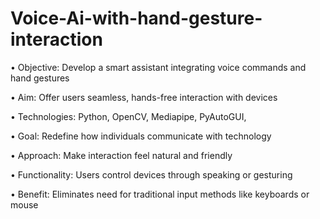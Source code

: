 # Voice-Ai-with-hand-gesture-interaction
 
• Objective: Develop a smart assistant integrating voice commands and hand gestures

• Aim: Offer users seamless, hands-free interaction with devices

• Technologies: Python, OpenCV, Mediapipe, PyAutoGUI, 

• Goal: Redefine how individuals communicate with technology

• Approach: Make interaction feel natural and friendly

• Functionality: Users control devices through speaking or gesturing

• Benefit: Eliminates need for traditional input methods like keyboards or mouse
